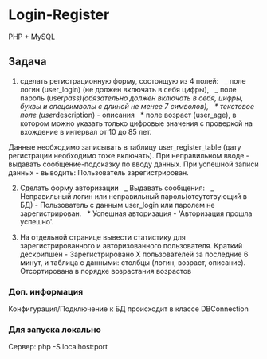 # Login-Register

PHP + MySQL

## Задача

1. сделать регистрационную форму, состоящую из 4 полей:
     _ поле логин (user_login) (не должен включать в себя цифры),
     _ поле пароль (user*pass)(обязательно должен включать в себя,
   цифры, буквы и спецсимволы с длиной не менее 7 символов),
     * текстовое поле (user*description) - описания
     * поле возраст (user_age), в котором можно указать только
   цифровые значения с проверкой на вхождение в интервал от 10 до
   85 лет.

Данные необходимо записывать в таблицу user_register_table (дату
регистрации необходимо тоже включать).
При неправильном вводе - выдавать сообщение-подсказку по
вводу данных.
При успешной записи данных - выводить: Пользователь
зарегистрирован.

2. Сделать форму авторизации
     _ Выдавать сообщения:
     _ Неправильный логин или неправильный пароль(отсутствующий
   в БД) - Пользователь с данным user_login или паролем не
   зарегистрирован.
     \* Успешная авторизация - 'Авторизация прошла успешно'.

3. На отдельной странице вывести статистику для
   зарегистрированного и авторизованного пользователя.
   Краткий дескрипшен - Зарегистрировано X пользователей за
   последние 6 минут, и таблица с данными:
   столбцы (логин, возраст, описание). Отсортирована в порядке
   возрастания возрастов

### Доп. информация

Конфигурация/Подключение к БД происходит в классе DBConnection

### Для запуска локально

Сервер: php -S localhost:port
